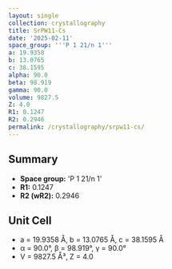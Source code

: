 ```yaml
---
layout: single
collection: crystallography
title: SrPW11-Cs
date: '2025-02-11'
space_group: '''P 1 21/n 1'''
a: 19.9358
b: 13.0765
c: 38.1595
alpha: 90.0
beta: 98.919
gamma: 90.0
volume: 9827.5
Z: 4.0
R1: 0.1247
R2: 0.2946
permalink: /crystallography/srpw11-cs/
---
```


## Summary

- **Space group:** 'P 1 21/n 1'
- **R1:** 0.1247
- **R2 (wR2):** 0.2946

## Unit Cell
- a = 19.9358 Å, b = 13.0765 Å, c = 38.1595 Å
- α = 90.0°, β = 98.919°, γ = 90.0°
- V = 9827.5 Å³, Z = 4.0
